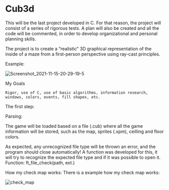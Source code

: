 # Cub3d

This will be the last project developed in C. For that reason, the project will consist of a series of rigorous tests. A plan will also be created and all the code will be commented, in order to develop organizational and personal planning skills.

The project is to create a “realistic” 3D graphical representation of the inside of a maze from a first-person perspective using ray-cast principles.

Example:

![Screenshot_2021-11-15-20-29-19-5](https://user-images.githubusercontent.com/60687885/199837502-e3f44670-a6b7-4471-bb87-541c326136ba.png)


My Goals

    Rigor, use of C, use of basic algorithms, information research, windows, colors, events, fill shapes, etc.

The first step:

Parsing:

The game will be loaded based on a file (.cub) where all the game information will be stored, such as the map, sprites (.xpm), ceilling and floor colors.

As expected, any unrecognized file type will be thrown an error, and the program should close automatically!
A function was developed for this, it will try to recognize the expected file type and if it was possible to open it.
Function: ft_file_check(path, ext.)


How my check map works:
There is a example how my check map works:

![check_map](https://user-images.githubusercontent.com/60687885/199610878-7ff79209-b54e-4617-99b2-9bc14d2142c6.gif)

